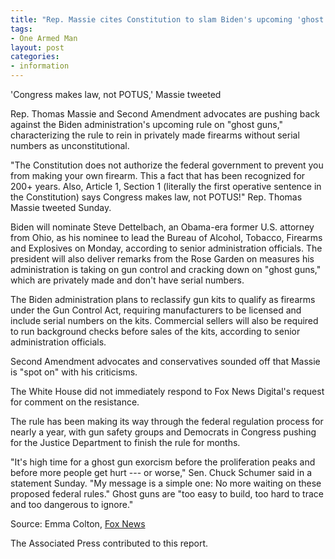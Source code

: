 ```yaml
---
title: "Rep. Massie cites Constitution to slam Biden's upcoming 'ghost gun' rule: 'Congress makes laws'"
tags:
- One Armed Man
layout: post
categories:
- information
---
```


'Congress makes law, not POTUS,' Massie tweeted

Rep. Thomas Massie and Second Amendment advocates are pushing back against the Biden administration's upcoming rule on "ghost guns," characterizing the rule to rein in privately made firearms without serial numbers as unconstitutional.

"The Constitution does not authorize the federal government to prevent you from making your own firearm. This a fact that has been recognized for 200+ years. Also, Article 1, Section 1 (literally the first operative sentence in the Constitution) says Congress makes law, not POTUS!" Rep. Thomas Massie tweeted Sunday.

Biden will nominate Steve Dettelbach, an Obama-era former U.S. attorney from Ohio, as his nominee to lead the Bureau of Alcohol, Tobacco, Firearms and Explosives on Monday, according to senior administration officials. The president will also deliver remarks from the Rose Garden on measures his administration is taking on gun control and cracking down on "ghost guns," which are privately made and don't have serial numbers.

The Biden administration plans to reclassify gun kits to qualify as firearms under the Gun Control Act, requiring manufacturers to be licensed and include serial numbers on the kits. Commercial sellers will also be required to run background checks before sales of the kits, according to senior administration officials.

Second Amendment advocates and conservatives sounded off that Massie is "spot on" with his criticisms.

The White House did not immediately respond to Fox News Digital's request for comment on the resistance.

The rule has been making its way through the federal regulation process for nearly a year, with gun safety groups and Democrats in Congress pushing for the Justice Department to finish the rule for months.

"It's high time for a ghost gun exorcism before the proliferation peaks and before more people get hurt --- or worse," Sen. Chuck Schumer said in a statement Sunday. "My message is a simple one: No more waiting on these proposed federal rules." Ghost guns are "too easy to build, too hard to trace and too dangerous to ignore."

Source: Emma Colton, [Fox News](https://www.foxnews.com/politics/massie-slams-slam-bidens-anticipated-rule-on-ghost-guns)

The Associated Press contributed to this report.